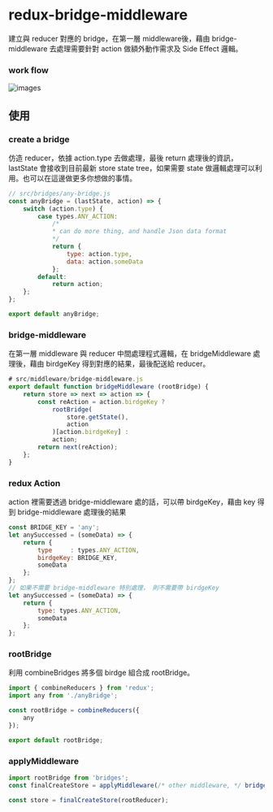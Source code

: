 # redux-bridge-middleware
建立與 reducer 對應的 bridge，在第一層 middleware後，藉由 bridge-middleware 去處理需要針對 action 做額外動作需求及 Side Effect 邏輯。
### work flow
![images](https://raw.githubusercontent.com/duncan60/redux-bridge-middleware/master/redux-bridge-middleware-flow.png)

## 使用
### create a bridge
仿造 reducer，依據 action.type 去做處理，最後 return 處理後的資訊，lastState 會接收到目前最新 store state tree，如果需要 state 做邏輯處理可以利用。也可以在這邊做更多你想做的事情。
``` js
// src/bridges/any-bridge.js
const anyBridge = (lastState, action) => {
    switch (action.type) {
        case types.ANY_ACTION:
            /*
            * can do more thing, and handle Json data format
            */
            return {
                type: action.type,
                data: action.someData
            };
        default:
            return action;
    };
};

export default anyBridge;
```
### bridge-middleware
在第一層 middleware 與 reducer 中間處理程式邏輯，在 bridgeMiddleware 處理後，藉由 birdgeKey 得到對應的結果，最後配送給 reducer。
``` js
# src/middleware/bridge-middleware.js
export default function bridgeMiddleware (rootBridge) {
    return store => next => action => {
        const reAction = action.birdgeKey ?
            rootBridge(
                store.getState(),
                action
            )[action.birdgeKey] :
            action;
        return next(reAction);
    };
}
```
### redux Action
action 裡需要透過 bridge-middleware 處的話，可以帶 birdgeKey，藉由 key 得到 bridge-middleware 處理後的結果
``` js
const BRIDGE_KEY = 'any';
let anySuccessed = (someData) => {
    return {
        type     : types.ANY_ACTION,
        birdgeKey: BRIDGE_KEY,
        someData
    };
};
// 如果不需要 bridge-middleware 特別處理， 則不需要帶 birdgeKey
let anySuccessed = (someData) => {
    return {
        type: types.ANY_ACTION,
        someData
    };
};
```
### rootBridge
利用 combineBridges 將多個 birdge 組合成 rootBridge。
``` js
import { combineReducers } from 'redux';
import any from './anyBridge';

const rootBridge = combineReducers({
    any
});

export default rootBridge;
```
### applyMiddleware
``` js
import rootBridge from 'bridges';
const finalCreateStore = applyMiddleware(/* other middleware, */ bridgeMiddleware(rootBridge))(createStore);

const store = finalCreateStore(rootReducer);
```

